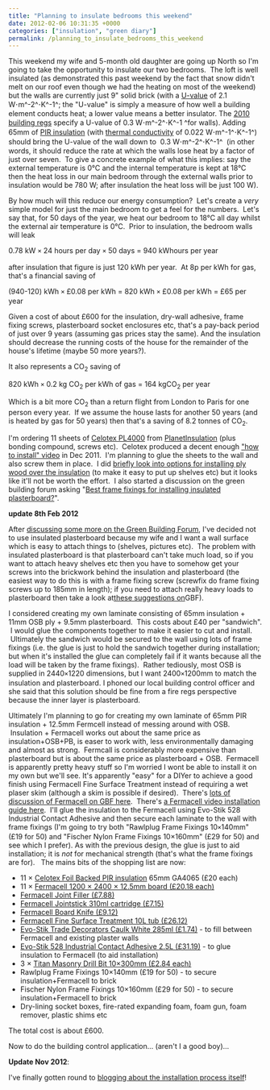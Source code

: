 ```yaml
---
title: "Planning to insulate bedrooms this weekend"
date: 2012-02-06 10:31:35 +0000
categories: ["insulation", "green diary"]
permalink: /planning_to_insulate_bedrooms_this_weekend
---
```

This weekend my wife and 5-month old daughter are going up North so I'm
going to take the opportunity to insulate our two bedrooms.  The loft is
well insulated (as demonstrated this past weekend by the fact that snow
didn't melt on our roof even though we had the heating on most of the
weekend) but the walls are currently just 9" solid brick (with a
[U-value](http://en.wikipedia.org/wiki/R-value_%28insulation%29#U-value)
of 2.1 W<span
style="background-color: rgb(255, 255, 255); color: rgb(0, 0, 0); font-family: sans-serif; font-size: 16px; line-height: 19px; ">·</span>m^-2^<span
style="background-color: rgb(255, 255, 255); color: rgb(0, 0, 0); font-family: sans-serif; font-size: 16px; line-height: 19px; ">·</span>K^-1^;
the "U-value" is simply a measure of how well a building element
conducts heat; a lower value means a better insulator. The [2010
building
regs](http://www.planningportal.gov.uk/buildingregulations/approveddocuments/partl/approved)
specify a U-value of 0.3 W<span
style="color: rgb(0, 0, 0); font-family: sans-serif; font-size: 16px; line-height: 19px; background-color: rgb(255, 255, 255); ">·</span>m^-2^<span
style="background-color: rgb(255, 255, 255); color: rgb(0, 0, 0); font-family: sans-serif; font-size: 16px; line-height: 19px; ">·</span>K^-1 ^for
walls). Adding 65mm of [PIR
insulation](http://en.wikipedia.org/wiki/Polyisocyanurate) (with
[thermal
conductivity](http://en.wikipedia.org/wiki/Thermal_conductivity) of
0.022 W<span
style="background-color: rgb(255, 255, 255); color: rgb(0, 0, 0); font-family: sans-serif; font-size: 16px; line-height: 19px; ">·</span>m^-1^<span
style="background-color: rgb(255, 255, 255); color: rgb(0, 0, 0); font-family: sans-serif; font-size: 16px; line-height: 19px; ">·</span>K^-1^)
should bring the U-value of the wall down to  0.3 W<span
style="background-color: rgb(255, 255, 255); color: rgb(0, 0, 0); font-family: sans-serif; font-size: 16px; line-height: 19px; ">·</span>m^-2^<span
style="background-color: rgb(255, 255, 255); color: rgb(0, 0, 0); font-family: sans-serif; font-size: 16px; line-height: 19px; ">·</span>K^-1^ 
(in other words, it should reduce the rate at which the walls lose heat
by a factor of just over seven.  To give a concrete example of what this
implies: say the external temperature is 0°C and the internal
temperature is kept at 18°C then the heat loss in our main bedroom
through the external walls prior to insulation would be 780 W; after
insulation the heat loss will be just 100 W).

By how much will this reduce our energy consumption?  Let's create a
*very* simple model for just the main bedroom to get a feel for the
numbers.  Let's say that, for 50 days of the year, we heat our bedroom
to 18°C all day whilst the external air temperature is 0°C.  Prior to
insulation, the bedroom walls will leak

0.78 kW <span
style="color: rgb(0, 0, 0); font-family: sans-serif; font-size: 13px; line-height: 19px; background-color: rgb(255, 255, 255); ">×</span> 24
hours per day <span
style="color: rgb(0, 0, 0); font-family: sans-serif; font-size: 13px; line-height: 19px; background-color: rgb(255, 255, 255); ">×</span> 50
days = 940 kWhours per year

after insulation that figure is just 120 kWh per year.  At 8p per kWh
for gas, that's a financial saving of

(940-120) kWh <span
style="background-color: rgb(255, 255, 255); color: rgb(0, 0, 0); font-family: sans-serif; font-size: 13px; line-height: 19px; ">×</span> £0.08
per kWh = 820 kWh <span
style="background-color: rgb(255, 255, 255); color: rgb(0, 0, 0); font-family: sans-serif; font-size: 13px; line-height: 19px; ">×</span> £0.08
per kWh = £65 per year

Given a cost of about £600 for the insulation, dry-wall adhesive, frame
fixing screws, plasterboard socket enclosures etc, that's a pay-back
period of just over 9 years (assuming gas prices stay the same). And the
insulation should decrease the running costs of the house for the
remainder of the house's lifetime (maybe 50 more years?).

It also represents a CO<sub>2</sub> saving of

820 kWh <span
style="background-color: rgb(255, 255, 255); color: rgb(0, 0, 0); font-family: sans-serif; font-size: 13px; line-height: 19px; ">×</span> 0.2
kg CO<sub>2</sub> per kWh of gas = 164 kgCO<sub>2</sub> per year

Which is a bit more CO<sub>2</sub> than a return flight from London to Paris for
one person every year.  If we assume the house lasts for another 50
years (and is heated by gas for 50 years) then that's a saving of 8.2
tonnes of CO<sub>2</sub>.

I'm ordering 11 sheets of [Celotex
PL4000](http://www.celotex.co.uk/products/celotex-products/celotex-pl4000)
from
[PlanetInsulation](http://www.planetinsulation.co.uk/store/index.php#Celotex_PL_4000_range__Plasterboard_Backed) (plus
bonding compound, screws etc).  Celotex produced a decent enough ["how
to install" video](http://www.youtube.com/watch?v=WL_iQcO9trk) in Dec
2011.  I'm planning to glue the sheets to the wall and also screw them
in place.  I did [briefly look into options for installing ply wood over
the
insulation](http://www.greenbuildingforum.co.uk/forum114/comments.php?DiscussionID=4845&page=1#Comment_133864)
(to make it easy to put up shelves etc) but it looks like it'll not be
worth the effort.  I also started a discussion on the green building
forum asking "[Best frame fixings for installing insulated
plasterboard?](http://www.greenbuildingforum.co.uk/newforum/comments.php?DiscussionID=8574)".

**update 8th Feb 2012**

After [discussing some more on the Green Building
Forum](http://www.greenbuildingforum.co.uk/forum114/comments.php?DiscussionID=4845&page=1),
I've decided not to use insulated plasterboard because my wife and I
want a wall surface which is easy to attach things to (shelves, pictures
etc).  The problem with insulated plasterboard is that plasterboard
can't take much load, so if you want to attach heavy shelves etc then
you have to somehow get your screws into the brickwork behind the
insulation and plasterboard (the easiest way to do this is with a frame
fixing screw (screwfix do frame fixing screws up to 185mm in length); if
you need to attach really heavy loads to plasterboard then take a look
at[these suggestions
on](http://www.greenbuildingforum.co.uk/forum114/comments.php?DiscussionID=4845&page=1#Comment_133942)GBF).

I considered creating my own laminate consisting of 65mm insulation +
11mm OSB ply + 9.5mm plasterboard.  This costs about £40 per "sandwich".
 I would glue the components together to make it easier to cut and
install.  Ultimately the sandwich would be secured to the wall using
lots of frame fixings (i.e. the glue is just to hold the sandwich
together during installation; but when it's installed the glue can
completely fail if it wants because all the load will be taken by the
frame fixings).  Rather tediously, most OSB is supplied in 2440<span
style="background-color: rgb(255, 255, 255); color: rgb(0, 0, 0); font-family: sans-serif; font-size: 13px; line-height: 19px; text-align: center; ">×</span>1220
dimensions, but I want 2400<span
style="background-color: rgb(255, 255, 255); color: rgb(0, 0, 0); font-family: sans-serif; font-size: 13px; line-height: 19px; text-align: center; ">×</span>1200mm
to match the insulation and plasterboard. I phoned our local building
control officer and she said that this solution should be fine from a
fire regs perspective because the inner layer is plasterboard.

Ultimately I'm planning to go for creating my own laminate of 65mm PIR
insulation + 12.5mm Fermcell instead of messing around with OSB.
 Insulation + Fermacell works out about the same price as
insulation+OSB+PB, is easer to work with, less environmentally damaging
and almost as strong.  Fermcall is considerably more expensive than
plasterboard but is about the same price as plasterboard + OSB.
 Fermacell is apparently pretty heavy stuff so I'm worried I wont be
able to install it on my own but we'll see. It's apparently "easy" for a
DIYer to achieve a good finish using Fermacell Fine Surface Treatment
instead of requiring a wet plaser skim (although a skim is possible if
desired).  There's [lots of discussion of Fermacell on GBF
here](http://www.greenbuildingforum.co.uk/newforum/comments.php?DiscussionID=4655).
 There's [a Fermacell video installation guide
here](http://www.youtube.com/watch?v=r4dmofAxwC0&feature=related).  I'll
glue the insulation to the Fermacell using Evo-Stik 528 Industrial
Contact Adhesive and then secure each laminate to the wall with frame
fixings (I'm going to try both "Rawlplug Frame Fixings 10<span
style="background-color: rgb(255, 255, 255); color: rgb(0, 0, 0); font-family: sans-serif; font-size: 13px; line-height: 19px; text-align: center; ">×</span>140mm"
(£19 for 50) and "Fischer Nylon Frame Fixings 10×160mm" (£29 for 50) and
see which I prefer). As with the previous design, the glue is just to
aid installation; it is *not* for mechanical strength (that's what the
frame fixings are for).   The mains bits of the shopping list are now:

-   11 × [Celotex Foil Backed PIR
    insulation](http://www.planetinsulation.co.uk/ZGA30100.php) 65mm GA4065
    (£20 each)
-   11 × [Fermacell 1200 × 2400 × 12.5mm board
    (£20.18 each)](http://www.insulationexpress.co.uk/Fermacell+High+Performance+Building+Board+.htm)
-   [Fermacell Joint
    Filler (£7.88)](http://www.insulationexpress.co.uk/Fermacell+Joint+Filler++.htm)
-   [Fermacell Jointstick 310ml
    cartridge (£7.15)](http://www.insulationexpress.co.uk/Fermacell+Jointstick+.htm)
-   [Fermacell Board
    Knife (£9.12)](http://www.insulationexpress.co.uk/Fermacell+Board+Knife+.htm)
-   [Fermacell Fine Surface Treatment 10L
    tub (£26.12)](http://www.insulationexpress.co.uk/Fermacell+Fine+Surface+Treatment++.htm)
-   [Evo-Stik Trade Decorators Caulk White
    285ml (£1.74)](http://www.screwfix.com/p/evo-stik-trade-decorators-caulk-white-285ml/20381) -
    to fill between Fermacell and existing plaster walls
-   [Evo-Stik 528 Industrial Contact Adhesive
    2.5L (£31.19)](http://www.screwfix.com/p/evo-stik-528-industrial-contact-adhesive-2-5ltr/42076) -
    to glue insulation to Fermacell (to aid installation)
-   3 × [Titan Masonry Drill Bit
    10×300mm (£2.84 each)](http://www.screwfix.com/p/titan-masonry-drill-bits-10-x-300mm/34885)
-   Rawlplug Frame Fixings 10×140mm (£19 for 50) - to secure
    insulation+Fermacell to brick
-   Fischer Nylon Frame Fixings 10×160mm (£29 for 50) - to secure
    insulation+Fermacell to brick
-   Dry-lining socket boxes, fire-rated expanding foam, foam gun, foam
    remover, plastic shims etc

The total cost is about £600.

Now to do the building control application... (aren't I a good boy)...

**Update Nov 2012**:

I've finally gotten round to [blogging about the installation process
itself](/insulating_our_bedrooms)!

<!--break-->

